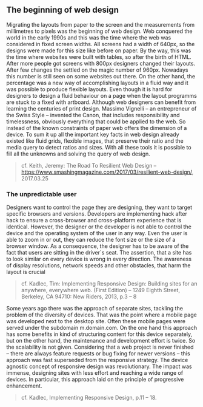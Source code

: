 ## The beginning of web design

Migrating the layouts from paper to the screen and the measurements from millimetres to pixels was the beginning of web design. Web conquered the world in the early 1990s and this was the time where the web was considered in fixed screen widths. All screens had a width of 640px, so the designs were made for this size like before on paper. By the way, this was the time where websites were built with tables, so after the birth of HTML. After more people got screens with 800px designers changed their layouts. After few changes the settled on the magic number of 960px. Nowadays this number is still seen on some websites out there. On the other hand, the percentage was a new way of accomplishing layouts in a fluid way and it was possible to produce flexible layouts. Even though it is hard for designers to design a fluid behaviour on a page when the layout programms are stuck to a fixed with artboard. Although web designers can benefit from learning the centuries of print design. Massimo Vignelli – an entrepreneur of the Swiss Style – invented the Canon, that includes responsibility and timelessness, obviously everything that could be applied to the web. So instead of the known constraints of paper web offers the dimension of a device. To sum it up all the important key facts in web design already existed like fluid grids, flexible images, that preserve their ratio and the media query to detect ratios and sizes. With all these tools it is possible to fill all the unknowns and solving the query of web design.
> cf. Keith, Jeremy: The Road To Resilient Web Design – https://www.smashingmagazine.com/2017/03/resilient-web-design/, 2017.03.25

### The unpredictable user

Designers want to control the page they are designing, they want to target specific browsers and versions. Developers are implementing hack after hack to ensure a cross-browser and cross-platform experience that is identical. However, the designer or the developer is not able to control the device and the operating system of the user in any way. Even the user is able to zoom in or out, they can reduce the font size or the size of a browser window. As a consequence, the designer has to be aware of the fact that users are sitting in the driver`s seat. The assertion, that a site has to look similar on every device is wrong in every direction. The awareness of display resolutions, network speeds and other obstacles, that harm the layout is crucial
> cf. Kadlec, Tim: Implementing Responsive Design: Building sites for an anywhere, everywhere web. (First Edition) – 1249 Eighth Street, Berkeley, CA 94710: New Riders, 2013, p.3 – 8

Some years ago there was the approach of separate sites, tackling the problem of the diversity of devices. That was the point where a mobile page was developed next to the desktop site. Often these mobile pages were served under the subdomain m.domain.com. On the one hand this approach has some benefits in kind of structuring content for this device separately, but on the other hand, the maintenance and development effort is twice. So the scalability is not given. Considering that a web project is never finished – there are always feature requests or bug fixing for newer versions – this approach was fast superseded from the responsive strategy. The device agnostic concept of responsive design was revolutionary. The impact was immense, designing sites with less effort and reaching a wide range of devices. In particular, this approach laid on the principle of progressive enhancement.
> cf. Kadlec, Implementing Responsive Design, p.11 – 18.